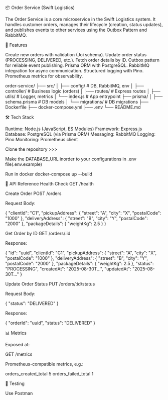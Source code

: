 
📦 Order Service (Swift Logistics)

The Order Service is a core microservice in the Swift Logistics system.
It handles customer orders, manages their lifecycle (creation, status updates), and publishes events to other services using the Outbox Pattern and RabbitMQ.

🚀 Features

Create new orders with validation (Joi schema).
Update order status (PROCESSING, DELIVERED, etc.).
Fetch order details by ID.
Outbox pattern for reliable event publishing.
Prisma ORM with PostgreSQL.
RabbitMQ integration for async communication.
Structured logging with Pino.
Prometheus metrics for observability.

order-service/
 ├── src/
 │   ├── config/        # DB, RabbitMQ, env
 │   ├── controller/    # Business logic (orders)
 │   ├── routes/        # Express routes
 │   ├── utils/         # Logger, metrics
 │   └── index.js       # App entrypoint
 ├── prisma/
 │   ├── schema.prisma  # DB models
 │   └── migrations/    # DB migrations
 ├── Dockerfile
 ├── docker-compose.yml
 ├── .env
 └── README.md

🛠️ Tech Stack

Runtime: Node.js (JavaScript, ES Modules)
Framework: Express.js
Database: PostgreSQL (via Prisma ORM)
Messaging: RabbitMQ
Logging: Pino
Monitoring: Prometheus client

Clone the repository >>>

Make the DATABASE_URL inorder to your configurations in .env file(.env.example)

Run in docker
docker-compose up --build

📖 API Reference
Health Check
GET /health

Create Order
POST /orders

Request Body:

{
  "clientId": "C1",
  "pickupAddress": { "street": "A", "city": "X", "postalCode": "1000" },
  "deliveryAddress": { "street": "B", "city": "Y", "postalCode": "2000" },
  "packageDetails": { "weightKg": 2.5 }
}


Get Order by ID
GET /orders/:id


Response:

{
  "id": "uuid",
  "clientId": "C1",
  "pickupAddress": { "street": "A", "city": "X", "postalCode": "1000" },
  "deliveryAddress": { "street": "B", "city": "Y", "postalCode": "2000" },
  "packageDetails": { "weightKg": 2.5 },
  "status": "PROCESSING",
  "createdAt": "2025-08-30T...",
  "updatedAt": "2025-08-30T..."
}

Update Order Status
PUT /orders/:id/status


Request Body:

{ "status": "DELIVERED" }


Response:

{
  "orderId": "uuid",
  "status": "DELIVERED"
}

📊 Metrics

Exposed at:

GET /metrics


Prometheus-compatible metrics, e.g.:

orders_created_total 5
orders_failed_total 1

🧪 Testing

Use Postman
